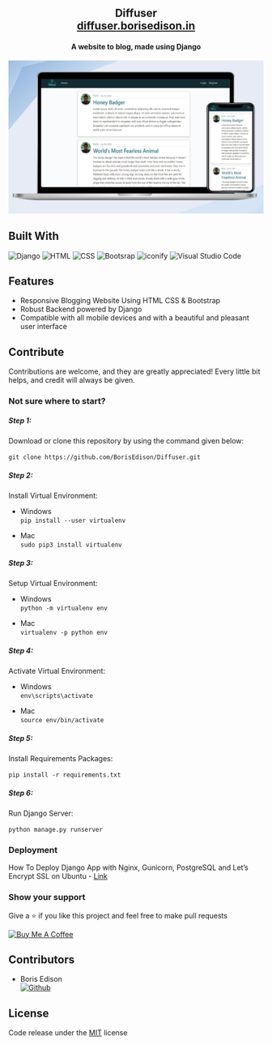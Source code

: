 <h2 align="center">
  Diffuser<br/>
  <a href="https://diffuser.borisedison.in/" target="_blank">diffuser.borisedison.in</a>
</h2>
<h4 align="center">A website to blog, made using Django</h4>
<div align="center">
  <img alt="Demo" src="Diffuser/blog/static/blog/logo/image.png" />
</div>

## Built With

![Django](https://img.shields.io/badge/Django-0C4B33?&style=for-the-badge&logo=django&logoColor=white)
![HTML](https://img.shields.io/badge/HTML-E75028?style=for-the-badge&logo=html5&logoColor=white)
![CSS](https://img.shields.io/badge/CSS-2A93C9?&style=for-the-badge&logo=css3&logoColor=white)
![Bootsrap](https://img.shields.io/badge/Bootstrap-7952B3?&style=for-the-badge&logo=bootstrap&logoColor=white)
![iconify](https://img.shields.io/badge/iconify-1767AA?&style=for-the-badge&logo=iconify&logoColor=white)
![Visual Studio Code](https://img.shields.io/badge/Visual%20Studio%20Code-0078d7.svg?style=for-the-badge&logo=visual-studio-code&logoColor=white)


## Features <a id="features"></a>

- Responsive Blogging Website Using HTML CSS & Bootstrap
- Robust Backend powered by Django
- Compatible with all mobile devices and with a beautiful and pleasant user interface


## Contribute  <a id="contribute"></a>
Contributions are welcome, and they are greatly appreciated! Every little bit helps, and credit will always be given.

### Not sure where to start?  <a id="wheretostart"></a>

##### Step 1:

Download or clone this repository by using the command given below:

`
git clone https://github.com/BorisEdison/Diffuser.git
`

##### Step 2:

Install Virtual Environment:

- Windows <br>
`pip install --user virtualenv`

- Mac <br>
`sudo pip3 install virtualenv`

##### Step 3:
Setup Virtual Environment:

- Windows <br>
`python -m virtualenv env`

- Mac <br>
`virtualenv -p python env`

##### Step 4:
Activate Virtual Environment:

- Windows <br>
`env\scripts\activate`

- Mac <br>
`source env/bin/activate`

##### Step 5:

Install Requirements Packages:

`pip install -r requirements.txt`

##### Step 6:

Run Django Server:

`python manage.py runserver`

### Deployment  <a id="deployement"></a>

How To Deploy Django App with Nginx, Gunicorn, PostgreSQL and Let’s Encrypt SSL on Ubuntu - [Link](https://www.digitalocean.com/community/tutorials/how-to-set-up-django-with-postgres-nginx-and-gunicorn-on-ubuntu-16-04)

### Show your support

Give a ⭐ if you like this project and feel free to make pull requests

<a href="https://www.buymeacoffee.com/borisedison" target="_blank"><img src="https://cdn.buymeacoffee.com/buttons/v2/default-green.png" alt="Buy Me A Coffee" height= "40px" width= "130px" ></a>

## Contributors <a id="contributors"></a>
  - Boris Edison<br> 
  [![Github](https://img.shields.io/badge/GitHub-100000?style=for-the-badge&logo=github&logoColor=white)](https://github.com/BorisEdison)

## License  <a id="license"></a>

Code release under the
[MIT](https://github.com/BorisEdison/Diffuser/blob/main/LICENSE.txt) license
